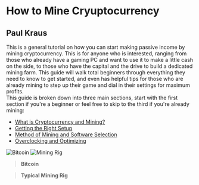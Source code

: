 # How to Mine Cryuptocurrency  
## Paul Kraus  
This is a general tutorial on how you can start making passive income by mining cryptocurrency.  This is for anyone who is interested, ranging from those who already have a gaming PC and want to use it to make a little cash on the side, to those who have the capital and the drive to build a dedicated mining farm.  This guide will walk total beginners through everything they need to know to get started, and even has helpful tips for those who are already mining to step up their game and dial in their settings for maximum profits.  
This guide is broken down into three main sections, start with the first section if you're a beginner or feel free to skip to the third if you're already mining:  
+ [What is Cryptocurrency and Mining?][1]
+ [Getting the Right Setup][2]  
+ [Method of Mining and Software Selection][3]  
+ [Overclocking and Optimizing][4]  

[1]: https://github.com/pgkraus/How-to-Mine-Crypto/blob/main/What%20is%20Crypto.md
[2]: https://github.com/pgkraus/How-to-Mine-Crypto/blob/main/Getting%20the%20Right%20Setup.md
[3]: https://github.com/pgkraus/How-to-Mine-Crypto/blob/main/Method%20and%20Software.md
[4]: https://github.com/pgkraus/How-to-Mine-Crypto/tree/main
![Bitcoin](https://economictimes.indiatimes.com/thumb/msid-79280279,width-1200,height-900,resizemode-4,imgsize-678018/bitcoin.jpg?from=mdr)  ![Mining Rig](https://i.ebayimg.com/images/g/y60AAOSwa1ZcMMg9/s-l400.jpg)
>**Bitcoin**
>

>**Typical Mining Rig**
